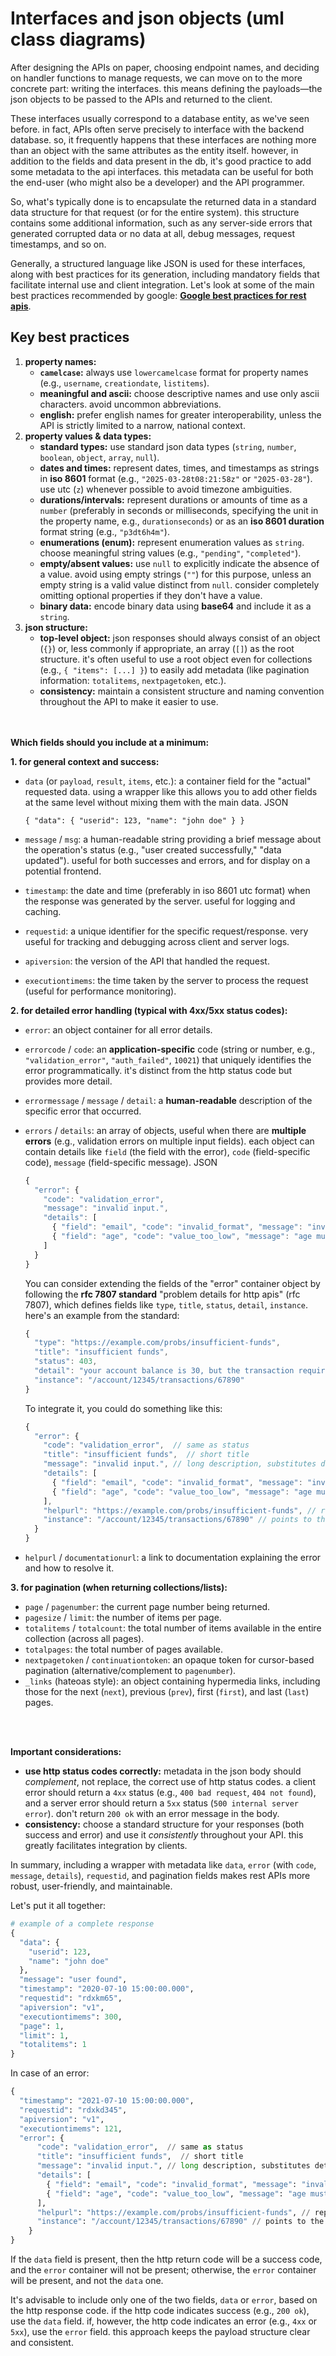 # Interfaces and json objects (uml class diagrams)

After designing the APIs on paper, choosing endpoint names, and deciding on handler functions to manage requests, we can move on to the more concrete part: writing the interfaces. this means defining the payloads—the json objects to be passed to the APIs and returned to the client.

These interfaces usually correspond to a database entity, as we've seen before. in fact, APIs often serve precisely to interface with the backend database. so, it frequently happens that these interfaces are nothing more than an object with the same attributes as the entity itself. however, in addition to the fields and data present in the db, it's good practice to add some metadata to the api interfaces. this metadata can be useful for both the end-user (who might also be a developer) and the API programmer.

So, what's typically done is to encapsulate the returned data in a standard data structure for that request (or for the entire system). this structure contains some additional information, such as any server-side errors that generated corrupted data or no data at all, debug messages, request timestamps, and so on.

Generally, a structured language like JSON is used for these interfaces, along with best practices for its generation, including mandatory fields that facilitate internal use and client integration. Let's look at some of the main best practices recommended by google: [**Google best practices for rest apis**](https://google.github.io/styleguide/jsoncstyleguide.xml).

## Key best practices

1.  **property names:**
    * **`camelcase`:** always use `lowercamelcase` format for property names (e.g., `username`, `creationdate`, `listitems`).
    * **meaningful and ascii:** choose descriptive names and use only ascii characters. avoid uncommon abbreviations.
    * **english:** prefer english names for greater interoperability, unless the API is strictly limited to a narrow, national context.
2.  **property values & data types:**
    * **standard types:** use standard json data types (`string`, `number`, `boolean`, `object`, `array`, `null`).
    * **dates and times:** represent dates, times, and timestamps as strings in **iso 8601** format (e.g., `"2025-03-28t08:21:58z"` or `"2025-03-28"`). use utc (`z`) whenever possible to avoid timezone ambiguities.
    * **durations/intervals:** represent durations or amounts of time as a `number` (preferably in seconds or milliseconds, specifying the unit in the property name, e.g., `durationseconds`) or as an **iso 8601 duration** format string (e.g., `"p3dt6h4m"`).
    * **enumerations (enum):** represent enumeration values as `string`. choose meaningful string values (e.g., `"pending"`, `"completed"`).
    * **empty/absent values:** use `null` to explicitly indicate the absence of a value. avoid using empty strings (`""`) for this purpose, unless an empty string is a valid value distinct from `null`. consider completely omitting optional properties if they don't have a value.
    * **binary data:** encode binary data using **base64** and include it as a `string`.
3.  **json structure:**
    * **top-level object:** json responses should always consist of an object (`{}`) or, less commonly if appropriate, an array (`[]`) as the root structure. it's often useful to use a root object even for collections (e.g., `{ "items": [...] }`) to easily add metadata (like pagination information: `totalitems`, `nextpagetoken`, etc.).
    * **consistency:** maintain a consistent structure and naming convention throughout the API to make it easier to use.

<br><br>
**Which fields should you include at a minimum:**
<br>

**1. for general context and success:**

* `data` (or `payload`, `result`, `items`, etc.): a container field for the "actual" requested data. using a wrapper like this allows you to add other fields at the same level without mixing them with the main data.
    JSON

    `{
      "data": { "userid": 123, "name": "john doe" }
    }`

* `message` / `msg`: a human-readable string providing a brief message about the operation's status (e.g., "user created successfully," "data updated"). useful for both successes and errors, and for display on a potential frontend.
* `timestamp`: the date and time (preferably in iso 8601 utc format) when the response was generated by the server. useful for logging and caching.
* `requestid`: a unique identifier for the specific request/response. very useful for tracking and debugging across client and server logs.
* `apiversion`: the version of the API that handled the request.
* `executiontimems`: the time taken by the server to process the request (useful for performance monitoring).

**2. for detailed error handling (typical with 4xx/5xx status codes):**

* `error`: an object container for all error details.
* `errorcode` / `code`: an **application-specific** code (string or number, e.g., `"validation_error"`, `"auth_failed"`, `10021`) that uniquely identifies the error programmatically. it's distinct from the http status code but provides more detail.
* `errormessage` / `message` / `detail`: a **human-readable** description of the specific error that occurred.
* `errors` / `details`: an array of objects, useful when there are **multiple errors** (e.g., validation errors on multiple input fields). each object can contain details like `field` (the field with the error), `code` (field-specific code), `message` (field-specific message).
    JSON

    ```jsx
    {
      "error": {
        "code": "validation_error",
        "message": "invalid input.",
        "details": [
          { "field": "email", "code": "invalid_format", "message": "invalid email format." },
          { "field": "age", "code": "value_too_low", "message": "age must be greater than 18." }
        ]
      }
    }
    ```

    You can consider extending the fields of the "error" container object by following the **rfc 7807 standard** "problem details for http apis" (rfc 7807), which defines fields like `type`, `title`, `status`, `detail`, `instance`. here's an example from the standard:

    ```jsx
    {
      "type": "https://example.com/probs/insufficient-funds",
      "title": "insufficient funds",
      "status": 403,
      "detail": "your account balance is 30, but the transaction requires 50.",
      "instance": "/account/12345/transactions/67890"
    }
    ```

    To integrate it, you could do something like this:

    ```jsx
    {
      "error": {
        "code": "validation_error",  // same as status
        "title": "insufficient funds",  // short title
        "message": "invalid input.", // long description, substitutes detail
        "details": [
          { "field": "email", "code": "invalid_format", "message": "invalid email format." },
          { "field": "age", "code": "value_too_low", "message": "age must be greater than 18." }
        ],
        "helpurl": "https://example.com/probs/insufficient-funds", // replaces "type"
        "instance": "/account/12345/transactions/67890" // points to the resource if it exists
      }
    }
    ```

* `helpurl` / `documentationurl`: a link to documentation explaining the error and how to resolve it.

**3. for pagination (when returning collections/lists):**

* `page` / `pagenumber`: the current page number being returned.
* `pagesize` / `limit`: the number of items per page.
* `totalitems` / `totalcount`: the total number of items available in the entire collection (across all pages).
* `totalpages`: the total number of pages available.
* `nextpagetoken` / `continuationtoken`: an opaque token for cursor-based pagination (alternative/complement to `pagenumber`).
* `_links` (hateoas style): an object containing hypermedia links, including those for the next (`next`), previous (`prev`), first (`first`), and last (`last`) pages.

<br>
<br>

**Important considerations:**

* **use http status codes correctly:** metadata in the json body should *complement*, not replace, the correct use of http status codes. a client error should return a `4xx` status (e.g., `400 bad request`, `404 not found`), and a server error should return a `5xx` status (`500 internal server error`). don't return `200 ok` with an error message in the body.
* **consistency:** choose a standard structure for your responses (both success and error) and use it *consistently* throughout your API. this greatly facilitates integration by clients.

In summary, including a wrapper with metadata like `data`, `error` (with `code`, `message`, `details`), `requestid`, and pagination fields makes rest APIs more robust, user-friendly, and maintainable.

Let's put it all together:

```python
# example of a complete response
{
  "data": {
    "userid": 123,
    "name": "john doe"
  },
  "message": "user found",
  "timestamp": "2020-07-10 15:00:00.000",
  "requestid": "rdxkm65",
  "apiversion": "v1",
  "executiontimems": 300,
  "page": 1,
  "limit": 1,
  "totalitems": 1
}
```

In case of an error:

```python
{
  "timestamp": "2021-07-10 15:00:00.000",
  "requestid": "rdxkd345",
  "apiversion": "v1",
  "executiontimems": 121,
  "error": {
      "code": "validation_error",  // same as status
      "title": "insufficient funds",  // short title
      "message": "invalid input.", // long description, substitutes detail
      "details": [
        { "field": "email", "code": "invalid_format", "message": "invalid email format." },
        { "field": "age", "code": "value_too_low", "message": "age must be greater than 18." }
      ],
      "helpurl": "https://example.com/probs/insufficient-funds", // replaces "type"
      "instance": "/account/12345/transactions/67890" // points to the resource if it exists
    }
}
```

If the `data` field is present, then the http return code will be a success code, and the `error` container will not be present; otherwise, the `error` container will be present, and not the `data` one.

It's advisable to include only one of the two fields, `data` or `error`, based on the http response code. if the http code indicates success (e.g., `200 ok`), use the `data` field. if, however, the http code indicates an error (e.g., `4xx` or `5xx`), use the `error` field. this approach keeps the payload structure clear and consistent.